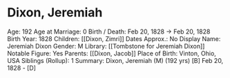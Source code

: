 # Dixon, Jeremiah

Age: 192
Age at Marriage: 0
Birth / Death: Feb 20, 1828 → Feb 20, 1828
Birth Year: 1828
Children: [[Dixon, Zimri]]
Dates Approx.: No
Display Name: Jeremiah Dixon
Gender: M
Library: [[Tombstone for Jeremiah Dixon]]
Notable Figure: Yes
Parents: [[Dixon, Jacob]]
Place of Birth: Vinton, Ohio, USA
Siblings (Rollup): 1
Summary: Dixon, Jeremiah (M) (192 yrs)
[B] Feb 20, 1828 - [D]